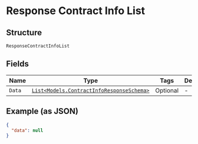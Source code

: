 
# Response Contract Info List

## Structure

`ResponseContractInfoList`

## Fields

| Name | Type | Tags | Description |
|  --- | --- | --- | --- |
| `Data` | [`List<Models.ContractInfoResponseSchema>`](../../doc/models/contract-info-response-schema.md) | Optional | - |

## Example (as JSON)

```json
{
  "data": null
}
```

